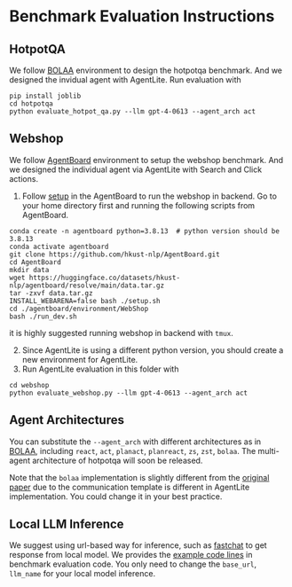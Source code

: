 # Benchmark Evaluation Instructions
## HotpotQA
We follow [BOLAA](https://github.com/salesforce/BOLAA) environment to design the hotpotqa benchmark. And we designed the invidual agent with AgentLite. Run evaluation with 
```
pip install joblib
cd hotpotqa
python evaluate_hotpot_qa.py --llm gpt-4-0613 --agent_arch act
```

## Webshop
We follow [AgentBoard](https://github.com/hkust-nlp/AgentBoard) environment to setup the webshop benchmark. And we designed the individual agent via AgentLite with Search and Click actions.
1. Follow [setup](https://github.com/hkust-nlp/AgentBoard#setup-environment) in the AgentBoard to run the webshop in backend. Go to your home directory first and running the following scripts from AgentBoard.  
```
conda create -n agentboard python=3.8.13  # python version should be 3.8.13
conda activate agentboard
git clone https://github.com/hkust-nlp/AgentBoard.git
cd AgentBoard
mkdir data
wget https://huggingface.co/datasets/hkust-nlp/agentboard/resolve/main/data.tar.gz
tar -zxvf data.tar.gz
INSTALL_WEBARENA=false bash ./setup.sh
cd ./agentboard/environment/WebShop
bash ./run_dev.sh
```
it is highly suggested running webshop in backend with `tmux`.

2. Since AgentLite is using a different python version, you should create a new environment for AgentLite.
3. Run AgentLite evaluation in this folder  with
```
cd webshop
python evaluate_webshop.py --llm gpt-4-0613 --agent_arch act
```

## Agent Architectures
You can substitute the `--agent_arch` with different architectures as in [BOLAA](https://github.com/salesforce/BOLAA), including `react`, `act`, `planact`, `planreact`, `zs`, `zst`, `bolaa`. The multi-agent architecture of hotpotqa will soon be released.

Note that the `bolaa` implementation is slightly different from the [original paper](https://arxiv.org/abs/2308.05960) due to the communication template is different in AgentLite implementation. You could change it in your best practice. 


## Local LLM Inference
We suggest using url-based way for inference, such as [fastchat](https://github.com/lm-sys/FastChat/blob/main/docs/openai_api.md) to get response from local model. 
We provides the [example code lines](https://github.com/SalesforceAIResearch/AgentLite/blob/3b40821ab3c6358947205ede1ed933f906f219e9/benchmark/webshop/evaluate_webshop.py#L23-L31) in benchmark evaluation code. 
You only need to change the `base_url`, `llm_name` for your local model inference.